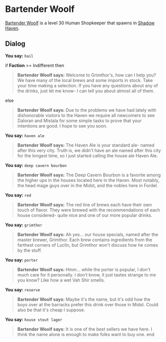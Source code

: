 # Bartender Woolf



[Bartender Woolf](/npc/150218) is a level 30 Human Shopkeeper that spawns in [Shadow Haven](/zone/150).



## Dialog

**You say:** `hail`



if **Faction** >= Indifferent then



>**Bartender Woolf says:** Welcome to Grimthor's, how can I help you?  We have many of the local brews and some imports in stock. Take your time making a selection. If you have any questions about any of the drinks, just let me know- I can tell you about almost all of them.


else



>**Bartender Woolf says:** Due to the problems we have had lately with dishonorable visitors to the Haven we require all newcomers to see Daloran and Mistala for some simple tasks to prove that your intentions are good. I hope to see you soon.


**You say:** `haven ale`



>**Bartender Woolf says:** The Haven Ale is your standard ale- named after this very city.  Truth is, we didn't have an ale named after this city for the longest time, so I just started calling the house ale Haven Ale.

**You say:** `deep cavern bourbon`



>**Bartender Woolf says:** The Deep Cavern Bourbon is a favorite among the higher ups in the houses located here in the Haven. Most notably, the head mage guys over in the Midst, and the nobles here in Fordel.

**You say:** `red`



>**Bartender Woolf says:** The red line of brews each have their own touch of flavor. They were brewed with the recommendations of each house considered- quite nice and one of our more popular drinks.

**You say:** `grimthor`



>**Bartender Woolf says:** Ah yes... our house specials, named after the master brewer, Grimthor. Each brew contains ingredients from the farthest corners of Luclin, but Grimthor won't discuss how he comes by the stuff.

**You say:** `porter`



>**Bartender Woolf says:** Hmm...  while the porter is popular, I don't much care for it personally. I don't know, it just tastes strange to me you know?  Like how a wet Vah Shir smells.

**You say:** `reserve`



>**Bartender Woolf says:** Maybe it's the name, but it's odd how the boys over at the barracks prefer this drink over those in Midst. Could also be that it's cheap I suppose.

**You say:** `house stout lager`



>**Bartender Woolf says:** It is one of the best sellers we have here. I think the name alone is enough to make folks want to buy one.
end
